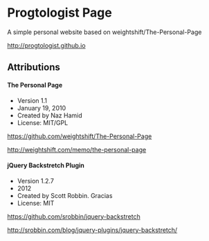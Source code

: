 # Progtologist Page

A simple personal website based on weightshift/The-Personal-Page

http://progtologist.github.io



## Attributions

#### The Personal Page
- Version 1.1
- January 19, 2010
- Created by Naz Hamid
- License: MIT/GPL

https://github.com/weightshift/The-Personal-Page

http://weightshift.com/memo/the-personal-page


#### jQuery Backstretch Plugin
- Version 1.2.7
- 2012
- Created by Scott Robbin. Gracias
- License: MIT

https://github.com/srobbin/jquery-backstretch

http://srobbin.com/blog/jquery-plugins/jquery-backstretch/
